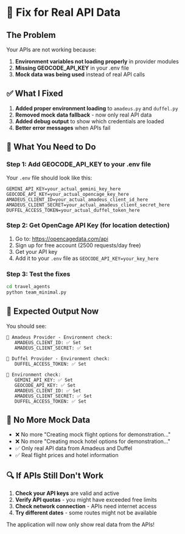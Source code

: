 # 🔧 Fix for Real API Data

## The Problem
Your APIs are not working because:
1. **Environment variables not loading properly** in provider modules
2. **Missing GEOCODE_API_KEY** in your .env file
3. **Mock data was being used** instead of real API calls

## ✅ What I Fixed

1. **Added proper environment loading** to `amadeus.py` and `duffel.py`
2. **Removed mock data fallback** - now only real API data
3. **Added debug output** to show which credentials are loaded
4. **Better error messages** when APIs fail

## 🔧 What You Need to Do

### Step 1: Add GEOCODE_API_KEY to your .env file

Your `.env` file should look like this:
```env
GEMINI_API_KEY=your_actual_gemini_key_here
GEOCODE_API_KEY=your_actual_opencage_key_here
AMADEUS_CLIENT_ID=your_actual_amadeus_client_id_here
AMADEUS_CLIENT_SECRET=your_actual_amadeus_client_secret_here
DUFFEL_ACCESS_TOKEN=your_actual_duffel_token_here
```

### Step 2: Get OpenCage API Key (for location detection)

1. Go to: https://opencagedata.com/api
2. Sign up for free account (2500 requests/day free)
3. Get your API key
4. Add it to your `.env` file as `GEOCODE_API_KEY=your_key_here`

### Step 3: Test the fixes

```bash
cd travel_agents
python team_minimal.py
```

## 🎯 Expected Output Now

You should see:
```
🔧 Amadeus Provider - Environment check:
   AMADEUS_CLIENT_ID: ✅ Set
   AMADEUS_CLIENT_SECRET: ✅ Set

🔧 Duffel Provider - Environment check:
   DUFFEL_ACCESS_TOKEN: ✅ Set

🔧 Environment check:
   GEMINI_API_KEY: ✅ Set
   GEOCODE_API_KEY: ✅ Set
   AMADEUS_CLIENT_ID: ✅ Set
   AMADEUS_CLIENT_SECRET: ✅ Set
   DUFFEL_ACCESS_TOKEN: ✅ Set
```

## 🚫 No More Mock Data

- ❌ No more "Creating mock flight options for demonstration..."
- ❌ No more "Creating mock hotel options for demonstration..."
- ✅ Only real API data from Amadeus and Duffel
- ✅ Real flight prices and hotel information

## 🔍 If APIs Still Don't Work

1. **Check your API keys** are valid and active
2. **Verify API quotas** - you might have exceeded free limits
3. **Check network connection** - APIs need internet access
4. **Try different dates** - some routes might not be available

The application will now only show real data from the APIs!

